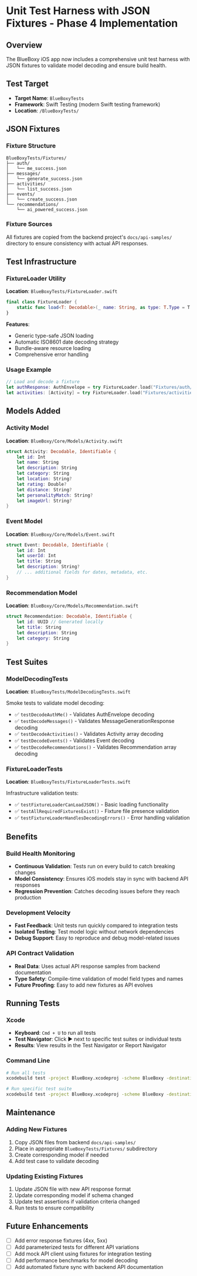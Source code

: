 # Unit Test Harness with JSON Fixtures - Phase 4 Implementation

## Overview
The BlueBoxy iOS app now includes a comprehensive unit test harness with JSON fixtures to validate model decoding and ensure build health.

## Test Target
- **Target Name**: `BlueBoxyTests`
- **Framework**: Swift Testing (modern Swift testing framework)
- **Location**: `/BlueBoxyTests/`

## JSON Fixtures

### Fixture Structure
```
BlueBoxyTests/Fixtures/
├── auth/
│   └── me_success.json
├── messages/
│   └── generate_success.json
├── activities/
│   └── list_success.json
├── events/
│   └── create_success.json
└── recommendations/
    └── ai_powered_success.json
```

### Fixture Sources
All fixtures are copied from the backend project's `docs/api-samples/` directory to ensure consistency with actual API responses.

## Test Infrastructure

### FixtureLoader Utility
**Location**: `BlueBoxyTests/FixtureLoader.swift`

```swift
final class FixtureLoader {
    static func load<T: Decodable>(_ name: String, as type: T.Type = T.self) throws -> T
}
```

**Features**:
- Generic type-safe JSON loading
- Automatic ISO8601 date decoding strategy
- Bundle-aware resource loading
- Comprehensive error handling

### Usage Example
```swift
// Load and decode a fixture
let authResponse: AuthEnvelope = try FixtureLoader.load("Fixtures/auth/me_success")
let activities: [Activity] = try FixtureLoader.load("Fixtures/activities/list_success")
```

## Models Added

### Activity Model
**Location**: `BlueBoxy/Core/Models/Activity.swift`

```swift
struct Activity: Decodable, Identifiable {
    let id: Int
    let name: String
    let description: String
    let category: String
    let location: String?
    let rating: Double?
    let distance: String?
    let personalityMatch: String?
    let imageUrl: String?
}
```

### Event Model  
**Location**: `BlueBoxy/Core/Models/Event.swift`

```swift
struct Event: Decodable, Identifiable {
    let id: Int
    let userId: Int
    let title: String
    let description: String?
    // ... additional fields for dates, metadata, etc.
}
```

### Recommendation Model
**Location**: `BlueBoxy/Core/Models/Recommendation.swift`

```swift
struct Recommendation: Decodable, Identifiable {
    let id: UUID // Generated locally
    let title: String
    let description: String
    let category: String
}
```

## Test Suites

### ModelDecodingTests
**Location**: `BlueBoxyTests/ModelDecodingTests.swift`

Smoke tests to validate model decoding:

- ✅ `testDecodeAuthMe()` - Validates AuthEnvelope decoding
- ✅ `testDecodeMessages()` - Validates MessageGenerationResponse decoding  
- ✅ `testDecodeActivities()` - Validates Activity array decoding
- ✅ `testDecodeEvents()` - Validates Event decoding
- ✅ `testDecodeRecommendations()` - Validates Recommendation array decoding

### FixtureLoaderTests
**Location**: `BlueBoxyTests/FixtureLoaderTests.swift`

Infrastructure validation tests:

- ✅ `testFixtureLoaderCanLoadJSON()` - Basic loading functionality
- ✅ `testAllRequiredFixturesExist()` - Fixture file presence validation
- ✅ `testFixtureLoaderHandlesDecodingErrors()` - Error handling validation

## Benefits

### Build Health Monitoring
- **Continuous Validation**: Tests run on every build to catch breaking changes
- **Model Consistency**: Ensures iOS models stay in sync with backend API responses
- **Regression Prevention**: Catches decoding issues before they reach production

### Development Velocity
- **Fast Feedback**: Unit tests run quickly compared to integration tests
- **Isolated Testing**: Test model logic without network dependencies
- **Debug Support**: Easy to reproduce and debug model-related issues

### API Contract Validation
- **Real Data**: Uses actual API response samples from backend documentation
- **Type Safety**: Compile-time validation of model field types and names
- **Future Proofing**: Easy to add new fixtures as API evolves

## Running Tests

### Xcode
- **Keyboard**: `Cmd + U` to run all tests
- **Test Navigator**: Click ▶️ next to specific test suites or individual tests
- **Results**: View results in the Test Navigator or Report Navigator

### Command Line
```bash
# Run all tests
xcodebuild test -project BlueBoxy.xcodeproj -scheme BlueBoxy -destination 'platform=iOS Simulator,name=iPhone 16'

# Run specific test suite  
xcodebuild test -project BlueBoxy.xcodeproj -scheme BlueBoxy -destination 'platform=iOS Simulator,name=iPhone 16' -only-testing:BlueBoxyTests/ModelDecodingTests
```

## Maintenance

### Adding New Fixtures
1. Copy JSON files from backend `docs/api-samples/`
2. Place in appropriate `BlueBoxyTests/Fixtures/` subdirectory
3. Create corresponding model if needed
4. Add test case to validate decoding

### Updating Existing Fixtures
1. Update JSON file with new API response format
2. Update corresponding model if schema changed
3. Update test assertions if validation criteria changed
4. Run tests to ensure compatibility

## Future Enhancements

- [ ] Add error response fixtures (4xx, 5xx)
- [ ] Add parameterized tests for different API variations
- [ ] Add mock API client using fixtures for integration testing
- [ ] Add performance benchmarks for model decoding
- [ ] Add automated fixture sync with backend API documentation
